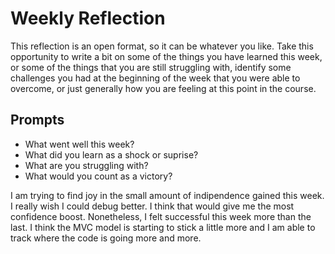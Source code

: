 # Weekly Reflection
This reflection is an open format, so it can be whatever you like. Take this opportunity to write a bit on some of the things you have learned this week, or some of the things that you are still struggling with, identify some challenges you had at the beginning of the week that you were able to overcome, or just generally how you are feeling at this point in the course.

## Prompts
- What went well this week?
- What did you learn as a shock or suprise?
- What are you struggling with?
- What would you count as a victory?


I am trying to find joy in the small amount of indipendence gained this week. I really wish I could debug better. I think that would give me the most confidence boost. Nonetheless, I felt successful this week more than the last. I think the MVC model is starting to stick a little more and I am able to track where the code is going more and more.